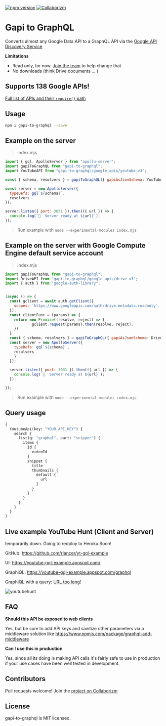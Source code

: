 [![npm version](https://badge.fury.io/js/graphql-add-middleware.svg)](https://badge.fury.io/js/gapi-to-graphql)
[![Collaborizm](https://www.collaborizm.com/GitHubBadge.svg)](https://www.collaborizm.com/project/Skkk3bBA-)

# Gapi to GraphQL 

Converts almost any Google Data API to a GraphQL API via the [Google API Discovery Service](https://developers.google.com/discovery/)

**Limitations** 

* Read only, for now. [ Join the team](https://www.collaborizm.com/project/Skkk3bBA-) to help change that
* No downloads (think Drive documents ... )


## Supports 138 Google APIs!

[Full list of APIs and their `require()` path](/docs/GoogleAPIs.md)

## Usage

```bash
npm i gapi-to-graphql --save
``` 


## Example on the server

> index.mjs 
```javascript
import { gql, ApolloServer } from "apollo-server";
import gapiToGraphQL from "gapi-to-graphql";
import YouTubeAPI from "gapi-to-graphql/google_apis/youtube-v3";

const { schema, resolvers } = gapiToGraphQL({ gapiAsJsonSchema: YouTubeAPI });

const server = new ApolloServer({
  typeDefs: gql`${schema}`,
  resolvers
});

server.listen({ port: 3031 }).then(({ url }) => {
  console.log(`🚀  Server ready at ${url}`);
});
```

> Run  example with `node --experimental-modules index.mjs`


## Example on the server with Google Compute Engine default service account

> index.mjs 
```javascript
import gapiToGraphQL from "gapi-to-graphql";
import DriveAPI from "gapi-to-graphql/google_apis/drive-v3";
import { auth } from "google-auth-library";


(async () => {
  const gclient = await auth.getClient({
    scopes: 'https://www.googleapis.com/auth/drive.metadata.readonly',
  });
  const clientFunc = (params) => {
    return new Promise((resolve, reject) => {
            gclient.request(params).then(resolve, reject);
    })
  }
  const { schema, resolvers } = gapiToGraphQL({ gapiAsJsonSchema: DriveAPI }, clientFunc);
  const server = new ApolloServer({
    typeDefs: gql`${schema}`,
    resolvers
    }
  });

  server.listen({ port: 3031 }).then(({ url }) => {
    console.log(`🚀  Server ready at ${url}`);
  });

});

```
> Run  example with `node --experimental-modules index.mjs`

## Query usage

```graphql
{
  YoutubeApi(key: "YOUR_API_KEY") {
    search {
      list(q: "graphql", part: "snippet") {
        items {
          id {
            videoId
          }
          snippet {
            title
            thumbnails {
              default {
                url
              }
            }
          }
        }
      }
    }
  }
}

```

## Live example YouTube Hunt (Client and Server)

temporarily down. Going to redploy to Heroku Soon! 

GitHub: https://github.com/rlancer/yt-gql-example

UI: https://youtube-gql-example.appspot.com/

GraphiQL: https://youtube-gql-example.appspot.com/graphql

GraphiQL with a query: [URL too long!](https://youtube-gql-example.appspot.com/graphql?query=%7B%0A%20%20youtubeV3(key%3A%20%22nokeyneed%22)%20%7B%0A%20%20%20%20search%20%7B%0A%20%20%20%20%20%20list(q%3A%20%22dogs%22%2C%20part%3A%20%22snippet%22)%20%7B%0A%20%20%20%20%20%20%20%20items%20%7B%0A%20%20%20%20%20%20%20%20%20%20id%20%7B%0A%20%20%20%20%20%20%20%20%20%20%20%20videoId%0A%20%20%20%20%20%20%20%20%20%20%7D%0A%20%20%20%20%20%20%20%20%20%20snippet%20%7B%0A%20%20%20%20%20%20%20%20%20%20%20%20title%0A%20%20%20%20%20%20%20%20%20%20%7D%0A%20%20%20%20%20%20%20%20%7D%0A%20%20%20%20%20%20%7D%0A%20%20%20%20%7D%0A%20%20%7D%0A%7D%0A)

![youtubehunt](https://user-images.githubusercontent.com/1339007/34919957-f4649db6-f938-11e7-8ef6-b7aa2889dc49.png)

## FAQ

**Should this API be exposed to web clients**

Yes, but be sure to add API keys and sanitize other parameters via a middleware solution like https://www.npmjs.com/package/graphql-add-middleware 

**Can I use this in production**

Yes, since all its doing is making API calls it's fairly safe to use in production if your use cases have been well tested in development.  

## Contributors 

Pull requests welcome!
Join the [project on Collaborizm](https://www.collaborizm.com/project/Skkk3bBA-)

## License

gapi-to-graphql is MIT licensed.
